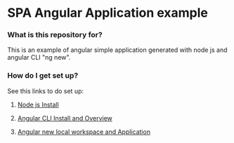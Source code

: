  
  
# SPA Angular Application example  


### What is this repository for?  


This is an example of angular simple application generated with node js and angular CLI "ng new".  


### How do I get set up?  


See this links to do set up:  


1. [Node js Install](https://nodejs.org/en/)  

2. [Angular CLI Install and Overview ](https://angular.io/cli )  

3. [Angular new local workspace and Application](https://angular.io/guide/setup-local)  
  
  